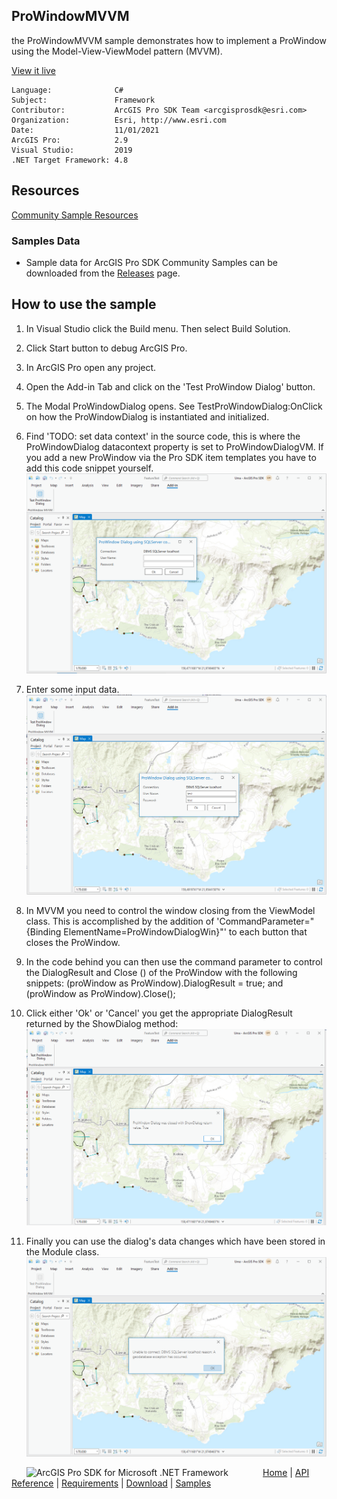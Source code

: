 ## ProWindowMVVM

<!-- TODO: Write a brief abstract explaining this sample -->
the ProWindowMVVM sample demonstrates how to implement a ProWindow using the Model-View-ViewModel pattern (MVVM).    
  


<a href="http://pro.arcgis.com/en/pro-app/sdk/" target="_blank">View it live</a>

<!-- TODO: Fill this section below with metadata about this sample-->
```
Language:              C#
Subject:               Framework
Contributor:           ArcGIS Pro SDK Team <arcgisprosdk@esri.com>
Organization:          Esri, http://www.esri.com
Date:                  11/01/2021
ArcGIS Pro:            2.9
Visual Studio:         2019
.NET Target Framework: 4.8
```

## Resources

[Community Sample Resources](https://github.com/Esri/arcgis-pro-sdk-community-samples#resources)

### Samples Data

* Sample data for ArcGIS Pro SDK Community Samples can be downloaded from the [Releases](https://github.com/Esri/arcgis-pro-sdk-community-samples/releases) page.  

## How to use the sample
<!-- TODO: Explain how this sample can be used. To use images in this section, create the image file in your sample project's screenshots folder. Use relative url to link to this image using this syntax: ![My sample Image](FacePage/SampleImage.png) -->
1. In Visual Studio click the Build menu. Then select Build Solution.  
1. Click Start button to debug ArcGIS Pro.  
1. In ArcGIS Pro open any project.  
1. Open the Add-in Tab and click on the 'Test ProWindow Dialog' button.  
1. The Modal ProWindowDialog opens.  See TestProWindowDialog:OnClick on how the ProWindowDialog is instantiated and initialized.    
1. Find 'TODO: set data context' in the source code, this is where the ProWindowDialog datacontext property is set to ProWindowDialogVM. If you add a new ProWindow via the Pro SDK item templates you have to add this code snippet yourself.    
![UI](Screenshots/Screenshot1.png)    
  
1. Enter some input data.  
![UI](Screenshots/Screenshot2.png)    
  
1. In MVVM you need to control the window closing from the ViewModel class.  This is accomplished by the addition of 'CommandParameter="{Binding ElementName=ProWindowDialogWin}"' to each button that closes the ProWindow.    
1. In the code behind you can then use the command parameter to control the DialogResult and Close () of the ProWindow with the following snippets: (proWindow as ProWindow).DialogResult = true; and (proWindow as ProWindow).Close();  
1. Click either 'Ok' or 'Cancel' you get the appropriate DialogResult returned by the ShowDialog method:  
![UI](Screenshots/Screenshot3.png)    
  
1. Finally you can use the dialog's data changes which have been stored in the Module class.  
![UI](Screenshots/Screenshot4.png)      
  


<!-- End -->

&nbsp;&nbsp;&nbsp;&nbsp;&nbsp;&nbsp;<img src="https://esri.github.io/arcgis-pro-sdk/images/ArcGISPro.png"  alt="ArcGIS Pro SDK for Microsoft .NET Framework" height = "20" width = "20" align="top"  >
&nbsp;&nbsp;&nbsp;&nbsp;&nbsp;&nbsp;&nbsp;&nbsp;&nbsp;&nbsp;&nbsp;&nbsp;
[Home](https://github.com/Esri/arcgis-pro-sdk/wiki) | <a href="https://pro.arcgis.com/en/pro-app/latest/sdk/api-reference" target="_blank">API Reference</a> | [Requirements](https://github.com/Esri/arcgis-pro-sdk/wiki#requirements) | [Download](https://github.com/Esri/arcgis-pro-sdk/wiki#installing-arcgis-pro-sdk-for-net) | <a href="https://github.com/esri/arcgis-pro-sdk-community-samples" target="_blank">Samples</a>
